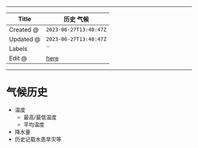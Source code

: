 -----

| Title     | 历史 气候                                          |
| --------- | ---------------------------------------------- |
| Created @ | `2023-06-27T13:40:47Z`                         |
| Updated @ | `2023-06-27T13:40:47Z`                         |
| Labels    | \`\`                                           |
| Edit @    | [here](https://github.com/junxnone/i/issues/6) |

-----

# 气候历史

  - 温度
      - 最高/最低温度
      - 平均温度
  - 降水量
  - 历史记载水患旱灾等
